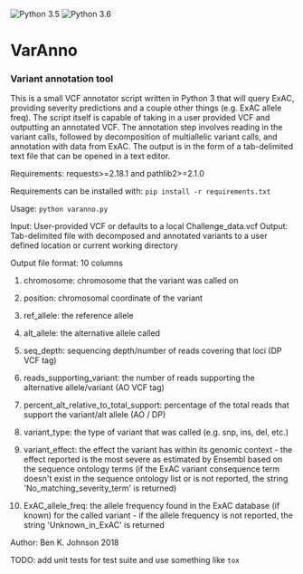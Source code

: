 ![Python 3.5](https://img.shields.io/badge/python-3.5-blue.svg)
![Python 3.6](https://img.shields.io/badge/python-3.6-blue.svg)

# VarAnno
### Variant annotation tool

This is a small VCF annotator script written in Python 3 that will query ExAC, providing severity predictions and a couple other things (e.g. ExAC allele freq). The script itself is capable of taking
in a user provided VCF and outputting an annotated VCF. The annotation step involves reading in the variant calls,
followed by decomposition of multiallelic variant calls, and annotation with data from ExAC. The output is in the form
of a tab-delimited text file that can be opened in a text editor.

Requirements: requests>=2.18.1 and pathlib2>=2.1.0

Requirements can be installed with:
    `pip install -r requirements.txt`

Usage:
    `python varanno.py`

Input: User-provided VCF or defaults to a local Challenge_data.vcf
Output: Tab-delimited file with decomposed and annotated variants to a user defined location or current working directory

Output file format: 10 columns
1. chromosome: chromosome that the variant was called on

2. position: chromosomal coordinate of the variant

3. ref_allele: the reference allele

4. alt_allele: the alternative allele called

5. seq_depth: sequencing depth/number of reads covering that loci (DP VCF tag)

6. reads_supporting_variant: the number of reads supporting the alternative allele/variant (AO VCF tag)

7. percent_alt_relative_to_total_support: percentage of the total reads that support the variant/alt allele (AO / DP)

8. variant_type: the type of variant that was called (e.g. snp, ins, del, etc.)

9. variant_effect: the effect the variant has within its genomic context - the effect reported is the most severe as
estimated by Ensembl based on the sequence ontology terms (if the ExAC variant consequence term doesn't exist in the
sequence ontology list or is not reported, the string 'No_matching_severity_term' is returned)

10. ExAC_allele_freq: the allele frequency found in the ExAC database (if known) for the called variant - if the allele
frequency is not reported, the string 'Unknown_in_ExAC' is returned

Author: Ben K. Johnson 2018

TODO: add unit tests for test suite and use something like `tox`
